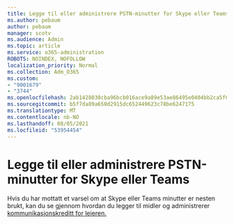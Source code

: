 ```yaml
---
title: Legge til eller administrere PSTN-minutter for Skype eller Teams
ms.author: pebaum
author: pebaum
manager: scotv
ms.audience: Admin
ms.topic: article
ms.service: o365-administration
ROBOTS: NOINDEX, NOFOLLOW
localization_priority: Normal
ms.collection: Adm_O365
ms.custom:
- "9001679"
- "3744"
ms.openlocfilehash: 2ab1428030cba96bcb016ace9a89e53ae86495e0404bb2ca5f0ee4e4a11755a4
ms.sourcegitcommit: b5f7da89a650d2915dc652449623c78be6247175
ms.translationtype: MT
ms.contentlocale: nb-NO
ms.lasthandoff: 08/05/2021
ms.locfileid: "53954454"
---
```

# <a name="add-or-manage-pstn-minutes-for-skype-or-teams"></a>Legge til eller administrere PSTN-minutter for Skype eller Teams

Hvis du har mottatt et varsel om at Skype eller Teams minutter er nesten brukt, kan du se gjennom hvordan du legger til midler og administrerer [kommunikasjonskreditt for leieren.](https://docs.microsoft.com/microsoftteams/add-funds-and-manage-communications-credits)